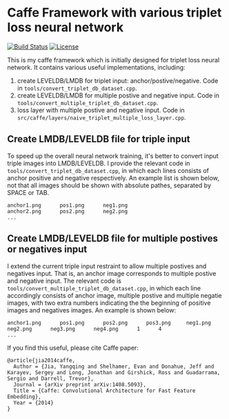 # Caffe Framework with various triplet loss neural network

[![Build Status](https://travis-ci.org/BVLC/caffe.svg?branch=master)](https://travis-ci.org/BVLC/caffe)
[![License](https://img.shields.io/badge/license-BSD-blue.svg)](LICENSE)

This is my caffe framework which is initially designed for triplet loss neural network. It contains various useful implementations, including:

1. create LEVELDB/LMDB for triplet input: anchor/postive/negative. Code in ```tools/convert_triplet_db_dataset.cpp```.
2. create LEVELDB/LMDB for multiple postive and negative input. Code in ```tools/convert_multiple_triplet_db_dataset.cpp```.
3. loss layer with multiple postive and negative input. Code in ```src/caffe/layers/naive_triplet_multiple_loss_layer.cpp```.

## Create LMDB/LEVELDB file for triple input

To speed up the overall neural network training, it's better to convert input triple images into LMDB/LEVELDB. I provide the relevant code in `tools/convert_triplet_db_dataset.cpp`, in which each lines consists of anchor positive and negative respectively. An example list is shown below, not that all images should be shown with absolute pathes, separated by SPACE or TAB.

```!bash
anchor1.png      pos1.png      neg1.png
anchor2.png      pos2.png      neg2.png
...
```

## Create LMDB/LEVELDB file for multiple postives or negatives input

I extend the current triple input restraint to allow multiple postives and negatives input. That is, an anchor image corresponds to multiple postive and negative input. The relevant code is `tools/convert_multiple_triplet_db_dataset.cpp`, in which each line accordingly consists of anchor image, multiple postive and multiple negatie images, with two extra numbers indicating the the beginning of positive images and negatives images. An example is shown below:

```!bash
anchor1.png      pos1.png      pos2.png      pos3.png     neg1.png      neg2.png      neg3.png      neg4.png      1      4
...
```

If you find this useful, please cite Caffe paper:

    @article{jia2014caffe,
      Author = {Jia, Yangqing and Shelhamer, Evan and Donahue, Jeff and Karayev, Sergey and Long, Jonathan and Girshick, Ross and Guadarrama, Sergio and Darrell, Trevor},
      Journal = {arXiv preprint arXiv:1408.5093},
      Title = {Caffe: Convolutional Architecture for Fast Feature Embedding},
      Year = {2014}
    }
